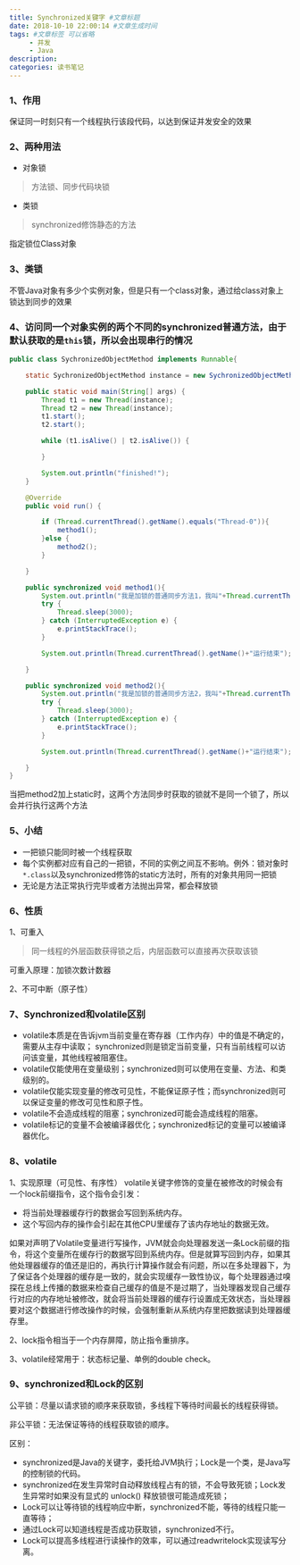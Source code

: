 ```yaml
---
title: Synchronized关键字 #文章标题
date: 2018-10-10 22:00:14 #文章生成时间
tags: #文章标签 可以省略
     - 并发
     - Java
description: 
categories: 读书笔记
---
```


### 1、作用

保证同一时刻只有一个线程执行该段代码，以达到保证并发安全的效果
### 2、两种用法

* 对象锁
> 方法锁、同步代码块锁
* 类锁
> synchronized修饰静态的方法

指定锁位Class对象
### 3、类锁

不管Java对象有多少个实例对象，但是只有一个class对象，通过给class对象上锁达到同步的效果

### 4、访问同一个对象实例的两个不同的synchronized普通方法，由于默认获取的是`this`锁，所以会出现串行的情况

```java
public class SychronizedObjectMethod implements Runnable{

    static SychronizedObjectMethod instance = new SychronizedObjectMethod();

    public static void main(String[] args) {
        Thread t1 = new Thread(instance);
        Thread t2 = new Thread(instance);
        t1.start();
        t2.start();

        while (t1.isAlive() | t2.isAlive()) {

        }

        System.out.println("finished!");
    }

    @Override
    public void run() {

        if (Thread.currentThread().getName().equals("Thread-0")){
            method1();
        }else {
            method2();
        }

    }

    public synchronized void method1(){
        System.out.println("我是加锁的普通同步方法1，我叫"+Thread.currentThread().getName());
        try {
            Thread.sleep(3000);
        } catch (InterruptedException e) {
            e.printStackTrace();
        }

        System.out.println(Thread.currentThread().getName()+"运行结束");

    }

    public synchronized void method2(){
        System.out.println("我是加锁的普通同步方法2，我叫"+Thread.currentThread().getName());
        try {
            Thread.sleep(3000);
        } catch (InterruptedException e) {
            e.printStackTrace();
        }

        System.out.println(Thread.currentThread().getName()+"运行结束");

    }
}
```
当把method2加上static时，这两个方法同步时获取的锁就不是同一个锁了，所以会并行执行这两个方法
### 5、小结

* 一把锁只能同时被一个线程获取
* 每个实例都对应有自己的一把锁，不同的实例之间互不影响。例外：锁对象时`*.class`以及synchronized修饰的static方法时，所有的对象共用同一把锁
* 无论是方法正常执行完毕或者方法抛出异常，都会释放锁

### 6、性质

1、可重入
> 同一线程的外层函数获得锁之后，内层函数可以直接再次获取该锁

可重入原理：加锁次数计数器

2、不可中断（原子性）

### 7、Synchronized和volatile区别

* volatile本质是在告诉jvm当前变量在寄存器（工作内存）中的值是不确定的，需要从主存中读取； synchronized则是锁定当前变量，只有当前线程可以访问该变量，其他线程被阻塞住。
* volatile仅能使用在变量级别；synchronized则可以使用在变量、方法、和类级别的。
* volatile仅能实现变量的修改可见性，不能保证原子性；而synchronized则可以保证变量的修改可见性和原子性。
* volatile不会造成线程的阻塞；synchronized可能会造成线程的阻塞。
* volatile标记的变量不会被编译器优化；synchronized标记的变量可以被编译器优化。

### 8、volatile

1、实现原理（可见性、有序性）
volatile关键字修饰的变量在被修改的时候会有一个lock前缀指令，这个指令会引发：

* 将当前处理器缓存行的数据会写回到系统内存。
* 这个写回内存的操作会引起在其他CPU里缓存了该内存地址的数据无效。

如果对声明了Volatile变量进行写操作，JVM就会向处理器发送一条Lock前缀的指令，将这个变量所在缓存行的数据写回到系统内存。但是就算写回到内存，如果其他处理器缓存的值还是旧的，再执行计算操作就会有问题，所以在多处理器下，为了保证各个处理器的缓存是一致的，就会实现缓存一致性协议，每个处理器通过嗅探在总线上传播的数据来检查自己缓存的值是不是过期了，当处理器发现自己缓存行对应的内存地址被修改，就会将当前处理器的缓存行设置成无效状态，当处理器要对这个数据进行修改操作的时候，会强制重新从系统内存里把数据读到处理器缓存里。

2、lock指令相当于一个内存屏障，防止指令重排序。

3、volatile经常用于：状态标记量、单例的double check。
### 9、synchronized和Lock的区别

公平锁：尽量以请求锁的顺序来获取锁，多线程下等待时间最长的线程获得锁。

非公平锁：无法保证等待的线程获取锁的顺序。

区别：

* synchronized是Java的关键字，委托给JVM执行；Lock是一个类，是Java写的控制锁的代码。
* synchronized在发生异常时自动释放线程占有的锁，不会导致死锁；Lock发生异常时如果没有显式的 unlock() 释放锁很可能造成死锁；
* Lock可以让等待锁的线程响应中断，synchronized不能，等待的线程只能一直等待；
* 通过Lock可以知道线程是否成功获取锁，synchronized不行。
* Lock可以提高多线程进行读操作的效率，可以通过readwritelock实现读写分离。

